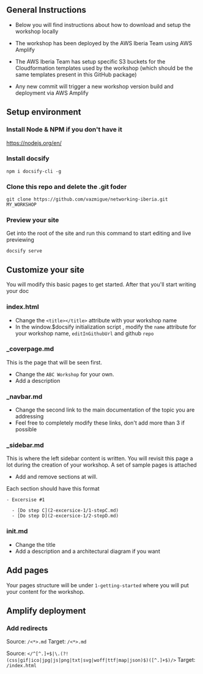 ## General Instructions

- Below you will find instructions about how to download and setup the workshop locally

- The workshop has been deployed by the AWS Iberia Team using AWS Amplify

- The AWS Iberia Team has setup specific S3 buckets for the Cloudformation templates used by the workshop (which should be the same templates present in this GitHub package)

- Any new commit will trigger a new workshop version build and deployment via AWS Amplify



## Setup environment

### Install Node & NPM if you don't have it

https://nodejs.org/en/

### Install docsify 
``npm i docsify-cli -g``

### Clone this repo and delete the .git foder
``git clone https://github.com/vazmigue/networking-iberia.git MY_WORKSHOP``

### Preview your site
Get into the root of the site and run this command to start editing and live previewing

``docsify serve``



## Customize your site

You will modify this basic pages to get started. After that you'll start writing your doc

### index.html
* Change the ``<title></title>`` attribute with your workshop name
* In the window.$docsify initialization script , modify the ``name`` attribute for your workshop name, ``editInGithubUrl`` and github ``repo``

### _coverpage.md

This is the page that will be seen first. 

* Change the ``ABC Workshop`` for your own.
* Add a description
  
### _navbar.md

* Change the second link to the main documentation of the topic you are addressing
* Feel free to completely modify these links, don't add more than 3 if possible

### _sidebar.md

This is where the left sidebar content is written. You will revisit this page a lot during the creation of your workshop. A set of sample pages is attached

* Add and remove sections at will. 

Each section should have this format

```
- Excersise #1

  - [Do step C](2-excersice-1/1-stepC.md)
  - [Do step D](2-excersice-1/2-stepD.md)
```

### init.md
* Change the title
* Add a description and a architectural diagram if you want


## Add pages
Your pages structure will be under ``1-getting-started`` where you will put your content for the workshop.

## Amplify deployment

### Add redirects

Source: `/<*>.md`
Target: `/<*>.md`

Source: `</^[^.]+$|\.(?!(css|gif|ico|jpg|js|png|txt|svg|woff|ttf|map|json)$)([^.]+$)/>`
Target: `/index.html`

